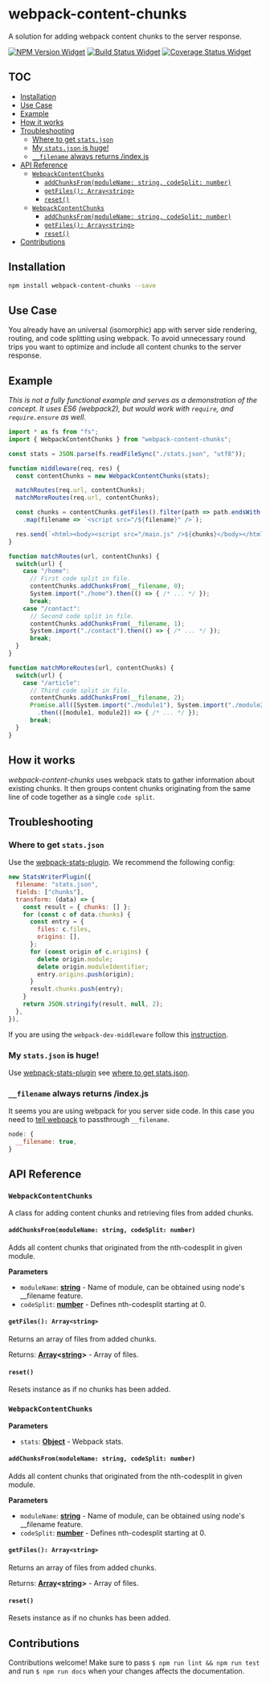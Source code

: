 # webpack-content-chunks

A solution for adding webpack content chunks to the server response.

[![NPM Version Widget]][npm version]
[![Build Status Widget]][build status]
[![Coverage Status Widget]][coverage status]

## TOC

<!-- toc -->

- [Installation](#installation)
- [Use Case](#use-case)
- [Example](#example)
- [How it works](#how-it-works)
- [Troubleshooting](#troubleshooting)
  * [Where to get `stats.json`](#where-to-get-statsjson)
  * [My `stats.json` is huge!](#my-statsjson-is-huge)
  * [`__filename` always returns /index.js](#__filename-always-returns-indexjs)
- [API Reference](#api-reference)
  * [`WebpackContentChunks`](#webpackcontentchunks)
    + [`addChunksFrom(moduleName: string, codeSplit: number)`](#addchunksfrommodulename-string-codesplit-number)
    + [`getFiles(): Array<string>`](#getfiles-arraystring)
    + [`reset()`](#reset)
  * [`WebpackContentChunks`](#webpackcontentchunks-1)
    + [`addChunksFrom(moduleName: string, codeSplit: number)`](#addchunksfrommodulename-string-codesplit-number-1)
    + [`getFiles(): Array<string>`](#getfiles-arraystring-1)
    + [`reset()`](#reset-1)
- [Contributions](#contributions)

<!-- tocstop -->

## Installation

```sh
npm install webpack-content-chunks --save
```

## Use Case

You already have an universal (isomorphic) app with server side rendering,
routing, and code splitting using webpack. To avoid unnecessary round trips
you want to optimize and include all content chunks to the server response.

## Example

_This is not a fully functional example and serves as a demonstration of the
concept. It uses ES6 (webpack2), but would work with `require`, and `require.ensure`
as well._

```javascript
import * as fs from "fs";
import { WebpackContentChunks } from "webpack-content-chunks";

const stats = JSON.parse(fs.readFileSync("./stats.json", "utf8"));

function middleware(req, res) {
  const contentChunks = new WebpackContentChunks(stats);

  matchRoutes(req.url, contentChunks);
  matchMoreRoutes(req.url, contentChunks);

  const chunks = contentChunks.getFiles().filter(path => path.endsWith(".js"))
    .map(filename => `<script src="/${filename}" />`);

  res.send(`<html><body><script src="/main.js" />${chunks}</body></html>`);
}

function matchRoutes(url, contentChunks) {
  switch(url) {
    case "/home":
      // First code split in file.
      contentChunks.addChunksFrom(__filename, 0);
      System.import("./home").then(() => { /* ... */ });
      break;
    case "/contact":
      // Second code split in file.
      contentChunks.addChunksFrom(__filename, 1);
      System.import("./contact").then(() => { /* ... */ });
      break;
  }
}

function matchMoreRoutes(url, contentChunks) {
  switch(url) {
    case "/article":
      // Third code split in file.
      contentChunks.addChunksFrom(__filename, 2);
      Promise.all([System.import("./module1"), System.import("./module2")])
        .then(([module1, module2]) => { /* ... */ });
      break;
  }
}
```

## How it works

_webpack-content-chunks_ uses webpack stats to gather information about existing
chunks. It then groups content chunks originating from the same line of code together
as a single `code split`.

## Troubleshooting

### Where to get `stats.json`

Use the [webpack-stats-plugin](https://github.com/FormidableLabs/webpack-stats-plugin).
We recommend the following config:

```javascript
new StatsWriterPlugin({
  filename: "stats.json",
  fields: ["chunks"],
  transform: (data) => {
    const result = { chunks: [] };
    for (const c of data.chunks) {
      const entry = {
        files: c.files,
        origins: [],
      };
      for (const origin of c.origins) {
        delete origin.module;
        delete origin.moduleIdentifier;
        entry.origins.push(origin);
      }
      result.chunks.push(entry);
    }
    return JSON.stringify(result, null, 2);
  },
}),
```

If you are using the `webpack-dev-middleware` follow this [instruction](https://github.com/webpack/webpack-dev-middleware#server-side-rendering).

### My `stats.json` is huge!

Use [webpack-stats-plugin](https://github.com/FormidableLabs/webpack-stats-plugin) see [where to get stats.json](#where-to-get-statsjson).

### `__filename` always returns /index.js

It seems you are using webpack for you server side code. In this case
you need to [tell webpack](https://webpack.github.io/docs/api-in-modules.html#__filename) to passthrough `__filename`.

```javascript
node: {
  __filename: true,
}
```

## API Reference

### `WebpackContentChunks`

A class for adding content chunks and retrieving files from added chunks.

#### `addChunksFrom(moduleName: string, codeSplit: number)`

Adds all content chunks that originated from the nth-codesplit in
given module.

**Parameters**

-   `moduleName`: **[string](https://developer.mozilla.org/en-US/docs/Web/JavaScript/Reference/Global_Objects/String)** - Name of module, can be obtained using node's \_\_filename feature.
-   `codeSplit`: **[number](https://developer.mozilla.org/en-US/docs/Web/JavaScript/Reference/Global_Objects/Number)** - Defines nth-codesplit starting at 0.

#### `getFiles(): Array<string>`

Returns an array of files from added chunks.

Returns: **[Array](https://developer.mozilla.org/en-US/docs/Web/JavaScript/Reference/Global_Objects/Array)&lt;[string](https://developer.mozilla.org/en-US/docs/Web/JavaScript/Reference/Global_Objects/String)>** - Array of files.

#### `reset()`

Resets instance as if no chunks has been added.

### `WebpackContentChunks`

**Parameters**

-   `stats`: **[Object](https://developer.mozilla.org/en-US/docs/Web/JavaScript/Reference/Global_Objects/Object)** - Webpack stats.

#### `addChunksFrom(moduleName: string, codeSplit: number)`

Adds all content chunks that originated from the nth-codesplit in
given module.

**Parameters**

-   `moduleName`: **[string](https://developer.mozilla.org/en-US/docs/Web/JavaScript/Reference/Global_Objects/String)** - Name of module, can be obtained using node's \_\_filename feature.
-   `codeSplit`: **[number](https://developer.mozilla.org/en-US/docs/Web/JavaScript/Reference/Global_Objects/Number)** - Defines nth-codesplit starting at 0.

#### `getFiles(): Array<string>`

Returns an array of files from added chunks.

Returns: **[Array](https://developer.mozilla.org/en-US/docs/Web/JavaScript/Reference/Global_Objects/Array)&lt;[string](https://developer.mozilla.org/en-US/docs/Web/JavaScript/Reference/Global_Objects/String)>** - Array of files.

#### `reset()`

Resets instance as if no chunks has been added.

## Contributions

Contributions welcome! Make sure to pass `$ npm run lint && npm run test` and run `$ npm run docs` when your changes affects the documentation.

[npm version]: https://www.npmjs.com/package/webpack-content-chunks

[npm version widget]: https://img.shields.io/npm/v/webpack-content-chunks.svg?style=flat-square

[build status]: https://travis-ci.org/wikiwi/webpack-content-chunks

[build status widget]: https://img.shields.io/travis/wikiwi/webpack-content-chunks/master.svg?style=flat-square

[coverage status]: https://coveralls.io/github/wikiwi/webpack-content-chunks?branch=master

[coverage status widget]: https://img.shields.io/coveralls/wikiwi/webpack-content-chunks/master.svg?style=flat-square
